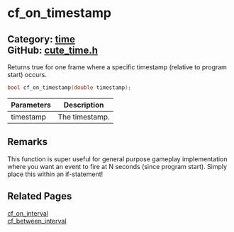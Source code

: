 # cf_on_timestamp

Category: [time](https://github.com/RandyGaul/cute_framework/blob/master/docs/api_reference?id=time)  
GitHub: [cute_time.h](https://github.com/RandyGaul/cute_framework/blob/master/include/cute_time.h)  
---

Returns true for one frame where a specific timestamp (relative to program start) occurs.

```cpp
bool cf_on_timestamp(double timestamp);
```

Parameters | Description
--- | ---
timestamp | The timestamp.

## Remarks

This function is super useful for general purpose gameplay implementation where you want an event to fire at N seconds
(since program start). Simply place this within an if-statement!

## Related Pages

[cf_on_interval](https://github.com/RandyGaul/cute_framework/blob/master/docs/time/cf_on_interval.md)  
[cf_between_interval](https://github.com/RandyGaul/cute_framework/blob/master/docs/time/cf_between_interval.md)  
